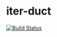 iter-duct
=========
[![Build Status](https://travis-ci.org/tes/iter-duct.svg?branch=master)](https://travis-ci.org/tes/iter-duct)
